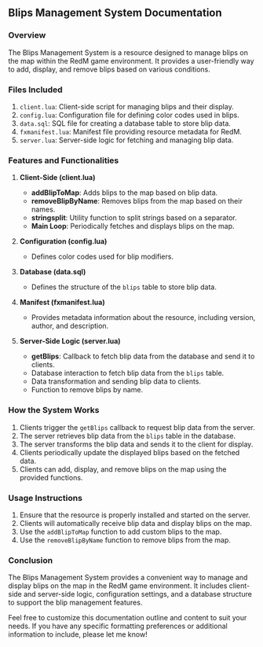 ## Blips Management System Documentation

### Overview
The Blips Management System is a resource designed to manage blips on the map within the RedM game environment. It provides a user-friendly way to add, display, and remove blips based on various conditions.

### Files Included
1. `client.lua`: Client-side script for managing blips and their display.
2. `config.lua`: Configuration file for defining color codes used in blips.
3. `data.sql`: SQL file for creating a database table to store blip data.
4. `fxmanifest.lua`: Manifest file providing resource metadata for RedM.
5. `server.lua`: Server-side logic for fetching and managing blip data.

### Features and Functionalities
1. **Client-Side (client.lua)**
   - **addBlipToMap**: Adds blips to the map based on blip data.
   - **removeBlipByName**: Removes blips from the map based on their names.
   - **stringsplit**: Utility function to split strings based on a separator.
   - **Main Loop**: Periodically fetches and displays blips on the map.

2. **Configuration (config.lua)**
   - Defines color codes used for blip modifiers.

3. **Database (data.sql)**
   - Defines the structure of the `blips` table to store blip data.

4. **Manifest (fxmanifest.lua)**
   - Provides metadata information about the resource, including version, author, and description.

5. **Server-Side Logic (server.lua)**
   - **getBlips**: Callback to fetch blip data from the database and send it to clients.
   - Database interaction to fetch blip data from the `blips` table.
   - Data transformation and sending blip data to clients.
   - Function to remove blips by name.

### How the System Works
1. Clients trigger the `getBlips` callback to request blip data from the server.
2. The server retrieves blip data from the `blips` table in the database.
3. The server transforms the blip data and sends it to the client for display.
4. Clients periodically update the displayed blips based on the fetched data.
5. Clients can add, display, and remove blips on the map using the provided functions.

### Usage Instructions
1. Ensure that the resource is properly installed and started on the server.
2. Clients will automatically receive blip data and display blips on the map.
3. Use the `addBlipToMap` function to add custom blips to the map.
4. Use the `removeBlipByName` function to remove blips from the map.

### Conclusion
The Blips Management System provides a convenient way to manage and display blips on the map in the RedM game environment. It includes client-side and server-side logic, configuration settings, and a database structure to support the blip management features.

Feel free to customize this documentation outline and content to suit your needs. If you have any specific formatting preferences or additional information to include, please let me know!